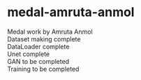 # medal-amruta-anmol
Medal work by Amruta Anmol \
Dataset making complete \
DataLoader complete \
Unet complete \
GAN to be completed \
Training to be completed
